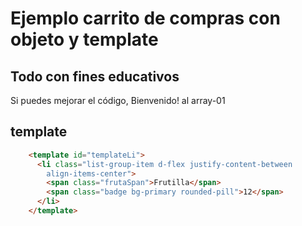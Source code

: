 # Ejemplo carrito de compras con objeto y template

## Todo con fines educativos
Si puedes mejorar el código, Bienvenido! al array-01

## template
```html
    <template id="templateLi">
      <li class="list-group-item d-flex justify-content-between 
        align-items-center">
        <span class="frutaSpan">Frutilla</span>
        <span class="badge bg-primary rounded-pill">12</span>
      </li>
    </template>
```